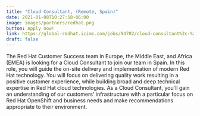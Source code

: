```yaml
---
title: "Cloud Consultant, (Remote, Spain)"
date: 2021-01-08T10:27:18-06:00
image: images/partners/redhat.png
button: Apply now!
link: https://global-redhat.icims.com/jobs/94702/cloud-consultant%2c-%28remote%2c-spain%29/job?hub=7
draft: false
---
```


The Red Hat Customer Success team in Europe, the Middle East, and Africa (EMEA) is looking for a Cloud Consultant to join our team in Spain. In this role, you will guide the on-site delivery and implementation of modern Red Hat technology. You will focus on delivering quality work resulting in a positive customer experience, while building broad and deep technical expertise in Red Hat cloud technologies. As a Cloud Consultant, you'll gain an understanding of our customers' infrastructure with a particular focus on Red Hat OpenShift and business needs and make recommendations appropriate to their environment.